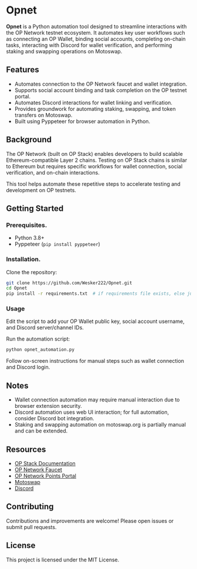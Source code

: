 # Opnet

**Opnet** is a Python automation tool designed to streamline interactions with the OP Network testnet ecosystem. It automates key user workflows such as connecting an OP Wallet, binding social accounts, completing on-chain tasks, interacting with Discord for wallet verification, and performing staking and swapping operations on Motoswap.

## Features

- Automates connection to the OP Network faucet and wallet integration.
- Supports social account binding and task completion on the OP testnet portal.
- Automates Discord interactions for wallet linking and verification.
- Provides groundwork for automating staking, swapping, and token transfers on Motoswap.
- Built using Pyppeteer for browser automation in Python.

## Background

The OP Network (built on OP Stack) enables developers to build scalable Ethereum-compatible Layer 2 chains. Testing on OP Stack chains is similar to Ethereum but requires specific workflows for wallet connection, social verification, and on-chain interactions.

This tool helps automate these repetitive steps to accelerate testing and development on OP testnets.

## Getting Started

### Prerequisites.

- Python 3.8+
- Pyppeteer (`pip install pyppeteer`)

### Installation.

Clone the repository:

```bash
git clone https://github.com/Wesker222/Opnet.git
cd Opnet
pip install -r requirements.txt  # if requirements file exists, else just pyppeteer
```

### Usage

Edit the script to add your OP Wallet public key, social account username, and Discord server/channel IDs.

Run the automation script:

```bash
python opnet_automation.py
```

Follow on-screen instructions for manual steps such as wallet connection and Discord login.

## Notes

- Wallet connection automation may require manual interaction due to browser extension security.
- Discord automation uses web UI interaction; for full automation, consider Discord bot integration.
- Staking and swapping automation on motoswap.org is partially manual and can be extended.

## Resources

- [OP Stack Documentation](https://docs.optimism.io/)
- [OP Network Faucet](https://faucet.opnet.org)
- [OP Network Points Portal](https://opnet.org/points)
- [Motoswap](https://motoswap.org)
- [Discord](https://discord.com)

## Contributing

Contributions and improvements are welcome! Please open issues or submit pull requests.

## License

This project is licensed under the MIT License.

